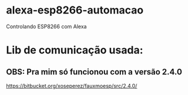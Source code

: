 # alexa-esp8266-automacao
Controlando ESP8266 com Alexa

# Lib de comunicação usada:
## OBS: Pra mim só funcionou com a versão 2.4.0
https://bitbucket.org/xoseperez/fauxmoesp/src/2.4.0/
